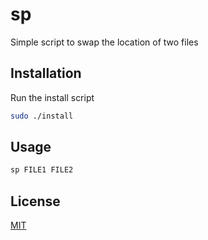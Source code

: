 # sp
Simple script to swap the location of two files

## Installation
Run the install script
```bash
sudo ./install
```

## Usage
```bash
sp FILE1 FILE2
```

## License
[MIT](hhttps://choosealicense.com/licenses/mit/)
